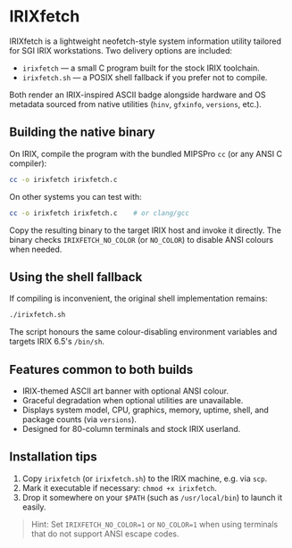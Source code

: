 # IRIXfetch

IRIXfetch is a lightweight neofetch-style system information utility tailored
for SGI IRIX workstations. Two delivery options are included:

- `irixfetch` — a small C program built for the stock IRIX toolchain.
- `irixfetch.sh` — a POSIX shell fallback if you prefer not to compile.

Both render an IRIX-inspired ASCII badge alongside hardware and OS metadata
sourced from native utilities (`hinv`, `gfxinfo`, `versions`, etc.).

## Building the native binary

On IRIX, compile the program with the bundled MIPSPro `cc` (or any ANSI C
compiler):

```sh
cc -o irixfetch irixfetch.c
```

On other systems you can test with:

```sh
cc -o irixfetch irixfetch.c    # or clang/gcc
```

Copy the resulting binary to the target IRIX host and invoke it directly. The
binary checks `IRIXFETCH_NO_COLOR` (or `NO_COLOR`) to disable ANSI colours when
needed.

## Using the shell fallback

If compiling is inconvenient, the original shell implementation remains:

```sh
./irixfetch.sh
```

The script honours the same colour-disabling environment variables and targets
IRIX 6.5's `/bin/sh`.

## Features common to both builds

- IRIX-themed ASCII art banner with optional ANSI colour.
- Graceful degradation when optional utilities are unavailable.
- Displays system model, CPU, graphics, memory, uptime, shell, and package
  counts (via `versions`).
- Designed for 80-column terminals and stock IRIX userland.

## Installation tips

1. Copy `irixfetch` (or `irixfetch.sh`) to the IRIX machine, e.g. via `scp`.
2. Mark it executable if necessary: `chmod +x irixfetch`.
3. Drop it somewhere on your `$PATH` (such as `/usr/local/bin`) to launch it
   easily.

> Hint: Set `IRIXFETCH_NO_COLOR=1` or `NO_COLOR=1` when using terminals that do
> not support ANSI escape codes.
